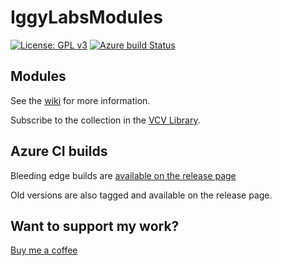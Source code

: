 # IggyLabsModules

[![License: GPL v3](https://img.shields.io/badge/License-GPLv3-blue.svg)](https://www.gnu.org/licenses/gpl-3.0)
[![Azure build Status](https://dev.azure.com/IggyLabs/IggyLabsModules/_apis/build/status/IggyLabs.IggyLabsModules?branchName=master)](https://dev.azure.com/IggyLabs/IggyLabsModules/_build/latest?definitionId=1&branchName=master)

## Modules

See the [wiki](https://github.com/IggyLabs/IggyLabsModules/wiki/Manual) for more information.

Subscribe to the collection in the [VCV Library](https://library.vcvrack.com/?brand=iggy.labs).


## Azure CI builds

Bleeding edge builds are [available on the release page](https://github.com/IggyLabs/IggyLabsModules/releases/tag/AzureCI)

Old versions are also tagged and available on the release page.

## Want to support my work?
[Buy me a coffee](https://www.buymeacoffee.com/iggylabs)
